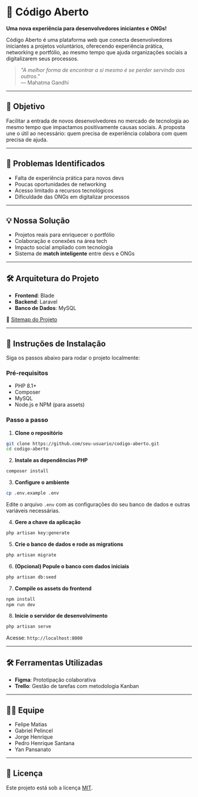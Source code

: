 # 🌱 Código Aberto

**Uma nova experiência para desenvolvedores iniciantes e ONGs!**

Código Aberto é uma plataforma web que conecta desenvolvedores iniciantes a projetos voluntários, oferecendo experiência prática, networking e portfólio, ao mesmo tempo que ajuda organizações sociais a digitalizarem seus processos.

> *"A melhor forma de encontrar a si mesmo é se perder servindo aos outros."*  
> — Mahatma Gandhi

---

## 🚀 Objetivo

Facilitar a entrada de novos desenvolvedores no mercado de tecnologia ao mesmo tempo que impactamos positivamente causas sociais. A proposta une o útil ao necessário: quem precisa de experiência colabora com quem precisa de ajuda.

---

## 🧩 Problemas Identificados

- Falta de experiência prática para novos devs  
- Poucas oportunidades de networking  
- Acesso limitado a recursos tecnológicos  
- Dificuldade das ONGs em digitalizar processos  

---

## 💡 Nossa Solução

- Projetos reais para enriquecer o portfólio  
- Colaboração e conexões na área tech  
- Impacto social ampliado com tecnologia  
- Sistema de **match inteligente** entre devs e ONGs  

---

## 🛠️ Arquitetura do Projeto

- **Frontend**: Blade  
- **Backend**: Laravel  
- **Banco de Dados**: MySQL  

🔗 [Sitemap do Projeto](https://octopus.do/6lxv2i8ahcx)

---

## 🧪 Instruções de Instalação

Siga os passos abaixo para rodar o projeto localmente:

### Pré-requisitos

- PHP 8.1+  
- Composer  
- MySQL  
- Node.js e NPM (para assets)

### Passo a passo

1. **Clone o repositório**

```bash
git clone https://github.com/seu-usuario/codigo-aberto.git
cd codigo-aberto
```

2. **Instale as dependências PHP**

```bash
composer install
```

3. **Configure o ambiente**

```bash
cp .env.example .env
```

Edite o arquivo `.env` com as configurações do seu banco de dados e outras variáveis necessárias.

4. **Gere a chave da aplicação**

```bash
php artisan key:generate
```

5. **Crie o banco de dados e rode as migrations**

```bash
php artisan migrate
```

6. **(Opcional) Popule o banco com dados iniciais**

```bash
php artisan db:seed
```

7. **Compile os assets do frontend**

```bash
npm install
npm run dev
```

8. **Inicie o servidor de desenvolvimento**

```bash
php artisan serve
```

Acesse: `http://localhost:8000`

---

## 🛠️ Ferramentas Utilizadas

- **Figma**: Prototipação colaborativa  
- **Trello**: Gestão de tarefas com metodologia Kanban  

---

## 👨‍💻 Equipe

- Felipe Matias  
- Gabriel Pelincel  
- Jorge Henrique  
- Pedro Henrique Santana  
- Yan Pansanato  

---

## 📜 Licença

Este projeto está sob a licença [MIT](LICENSE).